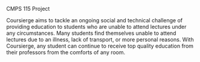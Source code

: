 CMPS 115 Project

Coursierge aims to tackle an ongoing social and technical challenge of providing education to students who are unable to attend lectures under any circumstances. Many students find themselves unable to attend lectures due to an illness, lack of transport, or more personal reasons. With Coursierge, any student can continue to receive top quality education from their professors from the comforts of any room.
